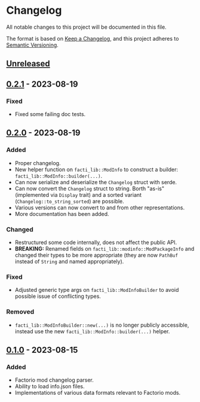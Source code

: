 # Changelog

All notable changes to this project will be documented in this file.

The format is based on [Keep a Changelog](https://keepachangelog.com/en/1.0.0/),
and this project adheres to [Semantic Versioning](https://semver.org/spec/v2.0.0.html).

<!-- next-heading -->
## [Unreleased] <!-- next-date -->

## [0.2.1] - 2023-08-19

### Fixed

 - Fixed some failing doc tests.

## [0.2.0] - 2023-08-19

### Added

 - Proper changelog.
 - New helper function on `facti_lib::ModInfo` to construct a builder:
   `facti_lib::ModInfo::builder(...)`.
 - Can now serialize and deserialize the `Changelog` struct with serde.
 - Can now convert the `Changelog` struct to string.
   Borth "as-is" (implemented via `Display` trait) and a sorted variant
   (`Changelog::to_string_sorted`) are possible.
 - Various versions can now convert to and from other representations.
 - More documentation has been added.

### Changed

 - Restructured some code internally, does not affect the public API.
 - **BREAKING:** Renamed fields on `facti_lib::modinfo::ModPackageInfo` and
   changed their types to be more appropriate (they are now `PathBuf` instead
   of `String` and named appropriately).

### Fixed

 - Adjusted generic type args on `facti_lib::ModInfoBuilder` to avoid possible
   issue of conflicting types.

### Removed

 - `facti_lib::ModInfoBuilder::new(...)` is no longer publicly accessible,
   instead use the new `facti_lib::ModInfo::builder(...)` helper.

## [0.1.0] - 2023-08-15

### Added

 - Factorio mod changelog parser.
 - Ability to load info.json files.
 - Implementations of various data formats relevant to Factorio mods.

<!-- next-url -->
[unreleased]: https://github.com/Sharparam/facti/compare/facti-lib/v0.2.1...HEAD
[0.2.1]: https://github.com/Sharparam/facti/compare/facti-lib/v0.2.0...facti-lib/v0.2.1
[0.2.0]: https://github.com/Sharparam/facti/compare/facti-lib/v0.1.0...facti-lib/v0.2.0
[0.1.0]: https://github.com/Sharparam/facti/releases/tag/facti-lib/v0.1.0
